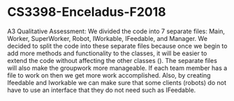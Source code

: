 # CS3398-Enceladus-F2018
A3
Qualitative Assessment:
We divided the code into 7 separate files: Main, Worker, SuperWorker, Robot,
IWorkable, IFeedable, and Manager.  We decided to split the code into these
separate files because once we begin to add more methods and functionality to
the classes, it will be easier to extend the code without affecting the other
classes ().  The separate files will also make the groupwork more manageable.
If each team member has a file to work on then we get more work accomplished.
Also, by creating Ifeedable and Iworkable we can make sure that some clients
(robots) do not have to use an interface that they do not need such as
IFeedable.
